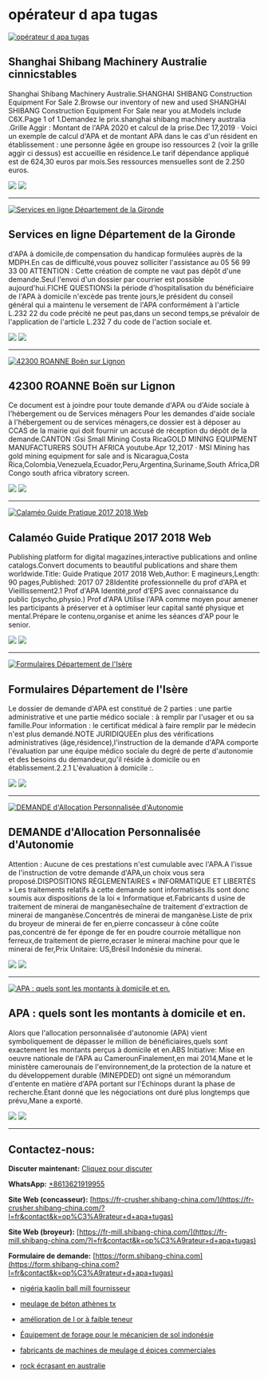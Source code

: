 # opérateur d apa tugas

<a href="https://swt.shibang-china.com/?l=fr&img&k=op%C3%A9rateur+d+apa+tugas" target="_blank">![opérateur d apa tugas](http://static.shibang-china.com/all-800x300/1218.jpg)</a>

## Shanghai Shibang Machinery Australie cinnicstables
Shanghai Shibang Machinery Australie.SHANGHAI SHIBANG Construction Equipment For Sale 2.Browse our inventory of new and used SHANGHAI SHIBANG Construction Equipment For Sale near you at.Models include C6X.Page 1 of 1.Demandez le prix.shanghai shibang machinery australia .Grille Aggir : Montant de l'APA 2020 et calcul de la prise.Dec 17,2019 · Voici un exemple de calcul d'APA et de montant APA dans le cas d'un résident en établissement : une personne âgée en groupe iso ressources 2 (voir la grille aggir ci dessus) est accueillie en résidence.Le tarif dépendance appliqué est de 624,30 euros par mois.Ses ressources mensuelles sont de 2.250 euros.


<a href="https://whatsapp.shibangsoft.com/WhatsApp.php" target="_blank" title="WhatsApp">![](http://static.shibang-china.com/icon/whatsapp.png)</a> <a href="https://swt.shibang-china.com/?l=fr&icon&k=op%C3%A9rateur+d+apa+tugas" target="_blank">![](http://static.shibang-china.com/icon/chat-fr.png)</a>

---

<a href="https://swt.shibang-china.com/?l=fr&img&k=op%C3%A9rateur+d+apa+tugas" target="_blank">![Services en ligne Département de la Gironde](http://static.shibang-china.com/all-800x300/66.jpg)</a>

## Services en ligne Département de la Gironde
d'APA à domicile,de compensation du handicap formulées auprès de la MDPH.En cas de difficulté,vous pouvez solliciter l'assistance au 05 56 99 33 00 ATTENTION : Cette création de compte ne vaut pas dépôt d'une demande.Seul l'envoi d'un dossier par courrier est possible aujourd'hui.FICHE QUESTIONSi la période d'hospitalisation du bénéficiaire de l'APA à domicile n'excède pas trente jours,le président du conseil général qui a maintenu le versement de l'APA conformément à l'article L.232 22 du code précité ne peut pas,dans un second temps,se prévaloir de l'application de l'article L.232 7 du code de l'action sociale et.


<a href="https://whatsapp.shibangsoft.com/WhatsApp.php" target="_blank" title="WhatsApp">![](http://static.shibang-china.com/icon/whatsapp.png)</a> <a href="https://swt.shibang-china.com/?l=fr&icon&k=op%C3%A9rateur+d+apa+tugas" target="_blank">![](http://static.shibang-china.com/icon/chat-fr.png)</a>

---

<a href="https://swt.shibang-china.com/?l=fr&img&k=op%C3%A9rateur+d+apa+tugas" target="_blank">![42300 ROANNE Boën sur Lignon](http://static.shibang-china.com/all-800x300/1252.jpg)</a>

## 42300 ROANNE Boën sur Lignon
Ce document est à joindre pour toute demande d'APA ou d'Aide sociale à l'hébergement ou de Services ménagers Pour les demandes d'aide sociale à l'hébergement ou de services ménagers,ce dossier est à déposer au CCAS de la mairie qui doit fournir un accusé de réception du dépôt de la demande.CANTON :Gsi Small Mining Costa RicaGOLD MINING EQUIPMENT MANUFACTURERS SOUTH AFRICA youtube.Apr 12,2017 · MSI Mining has gold mining equipment for sale and is Nicaragua,Costa Rica,Colombia,Venezuela,Ecuador,Peru,Argentina,Suriname,South Africa,DR Congo south africa vibratory screen.


<a href="https://whatsapp.shibangsoft.com/WhatsApp.php" target="_blank" title="WhatsApp">![](http://static.shibang-china.com/icon/whatsapp.png)</a> <a href="https://swt.shibang-china.com/?l=fr&icon&k=op%C3%A9rateur+d+apa+tugas" target="_blank">![](http://static.shibang-china.com/icon/chat-fr.png)</a>

---

<a href="https://swt.shibang-china.com/?l=fr&img&k=op%C3%A9rateur+d+apa+tugas" target="_blank">![Calaméo Guide Pratique 2017 2018 Web](http://static.shibang-china.com/all-800x300/138.jpg)</a>

## Calaméo Guide Pratique 2017 2018 Web
Publishing platform for digital magazines,interactive publications and online catalogs.Convert documents to beautiful publications and share them worldwide.Title: Guide Pratique 2017 2018 Web,Author: E magineurs,Length: 90 pages,Published: 2017 07 28Identité professionnelle du prof d'APA et Vieillissement2.1 Prof d'APA Identité,prof d'EPS avec connaissance du public (psycho,physio.) Prof d'APA Utilise l'APA comme moyen pour amener les participants à préserver et à optimiser leur capital santé physique et mental.Prépare le contenu,organise et anime les séances d'AP pour le senior.


<a href="https://whatsapp.shibangsoft.com/WhatsApp.php" target="_blank" title="WhatsApp">![](http://static.shibang-china.com/icon/whatsapp.png)</a> <a href="https://swt.shibang-china.com/?l=fr&icon&k=op%C3%A9rateur+d+apa+tugas" target="_blank">![](http://static.shibang-china.com/icon/chat-fr.png)</a>

---

<a href="https://swt.shibang-china.com/?l=fr&img&k=op%C3%A9rateur+d+apa+tugas" target="_blank">![Formulaires Département de l'Isère](http://static.shibang-china.com/all-800x300/1358.jpg)</a>

## Formulaires Département de l'Isère
Le dossier de demande d'APA est constitué de 2 parties : une partie administrative et une partie médico sociale : à remplir par l'usager et ou sa famille.Pour information : le certificat médical à faire remplir par le médecin n'est plus demandé.NOTE JURIDIQUEEn plus des vérifications administratives (âge,résidence),l'instruction de la demande d'APA comporte l'évaluation par une équipe médico sociale du degré de perte d'autonomie et des besoins du demandeur,qu'il réside à domicile ou en établissement.2.2.1 L'évaluation à domicile :.


<a href="https://whatsapp.shibangsoft.com/WhatsApp.php" target="_blank" title="WhatsApp">![](http://static.shibang-china.com/icon/whatsapp.png)</a> <a href="https://swt.shibang-china.com/?l=fr&icon&k=op%C3%A9rateur+d+apa+tugas" target="_blank">![](http://static.shibang-china.com/icon/chat-fr.png)</a>

---

<a href="https://swt.shibang-china.com/?l=fr&img&k=op%C3%A9rateur+d+apa+tugas" target="_blank">![DEMANDE d'Allocation Personnalisée d'Autonomie](http://static.shibang-china.com/all-800x300/1133.jpg)</a>

## DEMANDE d'Allocation Personnalisée d'Autonomie
Attention : Aucune de ces prestations n'est cumulable avec l'APA.A l'issue de l'instruction de votre demande d'APA,un choix vous sera proposé.DISPOSITIONS RÈGLEMENTAIRES « INFORMATIQUE ET LIBERTÉS » Les traitements relatifs à cette demande sont informatisés.Ils sont donc soumis aux dispositions de la loi « Informatique et.Fabricants d usine de traitement de minerai de manganèsechaîne de traitement d'extraction de minerai de manganèse.Concentrés de minerai de manganèse.Liste de prix du broyeur de minerai de fer en,pierre concasseur à cône coûte pas,concentré de fer éponge de fer en poudre courroie métallique non ferreux,de traitement de pierre,ecraser le minerai machine pour que le minerai de fer,Prix Unitaire: US,Brésil Indonésie du minerai.


<a href="https://whatsapp.shibangsoft.com/WhatsApp.php" target="_blank" title="WhatsApp">![](http://static.shibang-china.com/icon/whatsapp.png)</a> <a href="https://swt.shibang-china.com/?l=fr&icon&k=op%C3%A9rateur+d+apa+tugas" target="_blank">![](http://static.shibang-china.com/icon/chat-fr.png)</a>

---

<a href="https://swt.shibang-china.com/?l=fr&img&k=op%C3%A9rateur+d+apa+tugas" target="_blank">![APA : quels sont les montants à domicile et en.](http://static.shibang-china.com/all-800x300/220.jpg)</a>

## APA : quels sont les montants à domicile et en.
Alors que l'allocation personnalisée d'autonomie (APA) vient symboliquement de dépasser le million de bénéficiaires,quels sont exactement les montants perçus à domicile et en.ABS Initiative: Mise en oeuvre nationale de l'APA au CamerounFinalement,en mai 2014,Mane et le ministère camerounais de l'environnement,de la protection de la nature et du développement durable (MINEPDED) ont signé un mémorandum d'entente en matière d'APA portant sur l'Echinops durant la phase de recherche.Étant donné que les négociations ont duré plus longtemps que prévu,Mane a exporté.


<a href="https://whatsapp.shibangsoft.com/WhatsApp.php" target="_blank" title="WhatsApp">![](http://static.shibang-china.com/icon/whatsapp.png)</a> <a href="https://swt.shibang-china.com/?l=fr&icon&k=op%C3%A9rateur+d+apa+tugas" target="_blank">![](http://static.shibang-china.com/icon/chat-fr.png)</a>

---
## Contactez-nous:

**Discuter maintenant:** [Cliquez pour discuter](https://swt.shibang-china.com?l=fr&contact&k=op%C3%A9rateur+d+apa+tugas)

**WhatsApp:**  [+8613621919955](https://whatsapp.shibangsoft.com/WhatsApp.php)

**Site Web (concasseur):** [https://fr-crusher.shibang-china.com/](https://fr-crusher.shibang-china.com/?l=fr&contact&k=op%C3%A9rateur+d+apa+tugas)

**Site Web (broyeur):** [https://fr-mill.shibang-china.com/](https://fr-mill.shibang-china.com/?l=fr&contact&k=op%C3%A9rateur+d+apa+tugas)

**Formulaire de demande:** [https://form.shibang-china.com](https://form.shibang-china.com?l=fr&contact&k=op%C3%A9rateur+d+apa+tugas)

* [nigéria kaolin ball mill fournisseur](../4/nig%C3%A9ria%20kaolin%20ball%20mill%20fournisseur.md)

* [meulage de béton athènes tx](../8/meulage%20de%20b%C3%A9ton%20ath%C3%A8nes%20tx.md)

* [amélioration de l or à faible teneur](../6/am%C3%A9lioration%20de%20l%20or%20%C3%A0%20faible%20teneur.md)

* [Équipement de forage pour le mécanicien de sol indonésie](../8/%C3%89quipement%20de%20forage%20pour%20le%20m%C3%A9canicien%20de%20sol%20indon%C3%A9sie.md)

* [fabricants de machines de meulage d épices commerciales](../10/fabricants%20de%20machines%20de%20meulage%20d%20%C3%A9pices%20commerciales.md)

* [rock écrasant en australie](../4/rock%20%C3%A9crasant%20en%20australie.md)